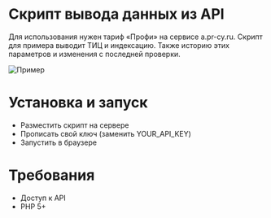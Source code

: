 # Скрипт вывода данных из API
Для использования нужен тариф «Профи» на сервисе a.pr-cy.ru.
Скрипт для примера выводит ТИЦ и индексацию. Также историю этих параметров и изменения с последней проверки.

![Пример](http://sau.su/765c3703728fd4961e1335b1f78e3f7f/1.png)

# Установка и запуск
- Разместить скрипт на сервере
- Прописать свой ключ (заменить YOUR_API_KEY)
- Запустить в браузере

# Требования
- Доступ к API
- PHP 5+

